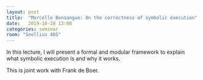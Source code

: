 ```yaml
---
layout: post
title:  "Marcello Bonsangue: On the correctness of symbolic execution"
date:   2019-10-28 13:00
categories: seminar
room: "Snellius 405"
---
```


In this lecture, I will present a formal and modular framework to explain what
symbolic execution is and why it works.

This is joint work with Frank de Boer.
